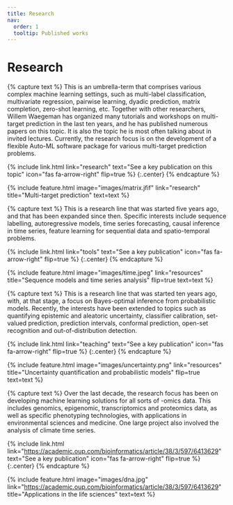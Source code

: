 ```yaml
---
title: Research
nav:
  order: 1
  tooltip: Published works
---
```


# <i class="fas fa-microscope"></i>Research


{% capture text %}
This is an umbrella-term that comprises various complex machine learning settings, such as multi-label classification, multivariate regression, pairwise learning, dyadic prediction, matrix completion, zero-shot learning, etc. Together with other researchers, Willem Waegeman has organized many tutorials and workshops on multi-target prediction in the last ten years, and he has published numerous papers on this topic. It is also the topic he is most often talking about in invited lectures. Currently, the research focus is on the development of a flexible Auto-ML software package for various multi-target prediction problems.

{%
  include link.html
  link="research"
  text="See a key publication on this topic"
  icon="fas fa-arrow-right"
  flip=true
%}
{:.center}
{% endcapture %}

{%
  include feature.html
  image="images/matrix.jfif"
  link="research"
  title="Multi-target prediction"
  text=text
%}

{% capture text %}
This is a research line that was started five years ago, and that has been expanded since then. Specific interests include sequence labelling, autoregressive models, time series forecasting, causal inference in time series, feature learning for sequential data and spatio-temporal problems.

{%
  include link.html
  link="tools"
  text="See a key publication"
  icon="fas fa-arrow-right"
  flip=true
%}
{:.center}
{% endcapture %}

{%
  include feature.html
  image="images/time.jpeg"
  link="resources"
  title="Sequence models and time series analysis"
  flip=true
  text=text
%}


{% capture text %}
This is a research line that was started ten years ago, with, at that stage, a focus on Bayes-optimal inference from probabilistic models. Recently, the interests have been extended to topics such as quantifying epistemic and aleatoric uncertainty, classifier calibration, set-valued prediction, prediction intervals, conformal prediction, open-set recognition and out-of-distribution detection. 

{%
  include link.html
  link="teaching"
  text="See a key publication"
  icon="fas fa-arrow-right"
  flip=true
%}
{:.center}
{% endcapture %}

{%
  include feature.html
  image="images/uncertainty.png"
  link="resources"
  title="Uncertainty quantification and probabilistic models"
  flip=true
  text=text
%}

{% capture text %}
Over the last decade, the research focus has been on developing machine learning solutions for all sorts of -omics data. This includes genomics, epigenomic, transcriptomics and proteomics data, as well as specific phenotyping technologies, with applications in environmental sciences and medicine. One large project also involved the analysis of climate time series. 

{%
  include link.html
  link="https://academic.oup.com/bioinformatics/article/38/3/597/6413629"
  text="See a key publication"
  icon="fas fa-arrow-right"
  flip=true
%}
{:.center}
{% endcapture %}

{%
  include feature.html
  image="images/dna.jpg"
  link="https://academic.oup.com/bioinformatics/article/38/3/597/6413629"
  title="Applications in the life sciences"
  text=text
%}


